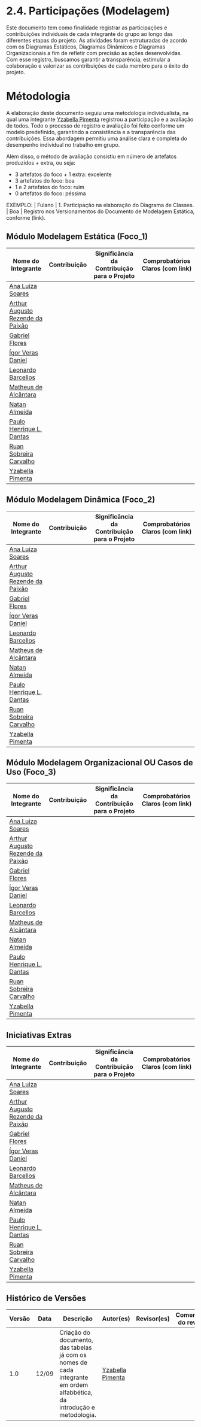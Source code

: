 # 2.4. Participações (Modelagem)

Este documento tem como finalidade registrar as participações e contribuições individuais de cada integrante do grupo ao longo das diferentes etapas do projeto. As atividades foram estruturadas de acordo com os Diagramas Estáticos, Diagramas Dinâmicos e Diagramas Organizacionais a fim de refletir com precisão as ações desenvolvidas. Com esse registro, buscamos garantir a transparência, estimular a colaboração e valorizar as contribuições de cada membro para o êxito do projeto.

# Métodologia

A elaboração deste documento seguiu uma metodologia individualista, na qual uma integrante [Yzabella Pimenta](https://github.com/redjsun) registrou a participação e a avaliação de todos. Todo o processo de registro e avaliação foi feito conforme um modelo predefinido, garantindo a consistência e a transparência das contribuições. Essa abordagem permitiu uma análise clara e completa do desempenho individual no trabalho em grupo.

Além disso, o método de avaliação consistiu em número de artefatos produzidos + extra, ou seja:

- 3 artefatos do foco + 1 extra: excelente
- 3 artefatos do foco: boa
- 1 e 2 artefatos do foco: ruim
- 0 artefatos do foco: péssima

EXEMPLO:
| Fulano  |  1. Participação na elaboração do Diagrama de Classes. | Boa | Registro nos Versionamentos do Documento de Modelagem Estática, conforme (link).

## Módulo Modelagem Estática (Foco_1)

| Nome do Integrante | Contribuição | Significância da Contribuição para o Projeto | Comprobatórios Claros (com link) |
|--------|-----------|---|-----|
| [Ana Luiza Soares](https://github.com/Ana-Luiza-SC) |  | | |
| [Arthur Augusto Rezende da Paixão](https://github.com/arthur-augusto) | | | |
| [Gabriel Flores](https://github.com/Gabrielfcoelho) | | | |
| [Ígor Veras Daniel](https://github.com/igorvdaniel) | | | |
| [Leonardo Barcellos](https://github.com/oyLeonardo) | | | |
| [Matheus de Alcântara](https://github.com/matheusdealcantara) | | | |
| [Natan Almeida](https://github.com/) | | | |
| [Paulo Henrique L. Dantas](https://github.com/Nanashii76) | | | |
| [Ruan Sobreira Carvalho](https://github.com/Ruan-Carvalho) | | | |
| [Yzabella Pimenta](https://github.com/redjsun) | | | |


## Módulo Modelagem Dinâmica (Foco_2)
| Nome do Integrante | Contribuição | Significância da Contribuição para o Projeto | Comprobatórios Claros (com link) |
|--------|-----------|---|-----|
| [Ana Luiza Soares](https://github.com/Ana-Luiza-SC) | | | |
| [Arthur Augusto Rezende da Paixão](https://github.com/arthur-augusto) | | | |
| [Gabriel Flores](https://github.com/Gabrielfcoelho) | | | |
| [Ígor Veras Daniel](https://github.com/igorvdaniel) | | | |
| [Leonardo Barcellos](https://github.com/oyLeonardo) | | | |
| [Matheus de Alcântara](https://github.com/matheusdealcantara) | | | |
| [Natan Almeida](https://github.com/) | | | |
| [Paulo Henrique L. Dantas](https://github.com/Nanashii76) | | | |
| [Ruan Sobreira Carvalho](https://github.com/Ruan-Carvalho) | | | |
| [Yzabella Pimenta](https://github.com/redjsun) | | | |

## Módulo Modelagem Organizacional OU Casos de Uso (Foco_3)

| Nome do Integrante | Contribuição | Significância da Contribuição para o Projeto | Comprobatórios Claros (com link) |
|--------|-----------|---|-----|
| [Ana Luiza Soares](https://github.com/Ana-Luiza-SC) | | | |
| [Arthur Augusto Rezende da Paixão](https://github.com/arthur-augusto) | | | |
| [Gabriel Flores](https://github.com/Gabrielfcoelho) | | | |
| [Ígor Veras Daniel](https://github.com/igorvdaniel) | | | |
| [Leonardo Barcellos](https://github.com/oyLeonardo) | | | |
| [Matheus de Alcântara](https://github.com/matheusdealcantara) | | | |
| [Natan Almeida](https://github.com/) | | | |
| [Paulo Henrique L. Dantas](https://github.com/Nanashii76) | | | |
| [Ruan Sobreira Carvalho](https://github.com/Ruan-Carvalho) | | | |
| [Yzabella Pimenta](https://github.com/redjsun) | | | |

## Iniciativas Extras

| Nome do Integrante | Contribuição | Significância da Contribuição para o Projeto | Comprobatórios Claros (com link) |
|--------|-----------|---|-----|
| [Ana Luiza Soares](https://github.com/Ana-Luiza-SC) | | | |
| [Arthur Augusto Rezende da Paixão](https://github.com/arthur-augusto) | | | |
| [Gabriel Flores](https://github.com/Gabrielfcoelho) | | | |
| [Ígor Veras Daniel](https://github.com/igorvdaniel) | | | |
| [Leonardo Barcellos](https://github.com/oyLeonardo) | | | |
| [Matheus de Alcântara](https://github.com/matheusdealcantara) | | | |
| [Natan Almeida](https://github.com/) | | | |
| [Paulo Henrique L. Dantas](https://github.com/Nanashii76) | | | |
| [Ruan Sobreira Carvalho](https://github.com/Ruan-Carvalho) | | | |
| [Yzabella Pimenta](https://github.com/redjsun) | | | |

## Histórico de Versões

| Versão | Data       | Descrição                                        | Autor(es)           | Revisor(es)         | Comentário do revisor |
|--------|------------|--------------------------------------------------|---------------------|---------------------|----------------------|
| 1.0 | 12/09 | Criação do documento, das tabelas já com os nomes de cada integrante em ordem alfabbética, da introdução e metodologia.  | [Yzabella Pimenta](https://github.com/redjsun) |  |  |  |

